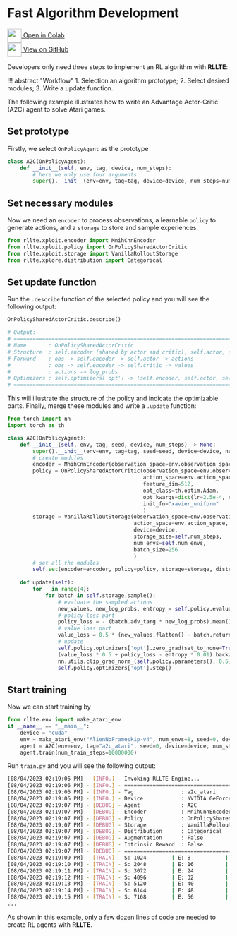# Fast Algorithm Development

<div class="badge">
<a href="https://colab.research.google.com/github/RLE-Foundation/rllte/blob/main/examples/fast_algorithm_dev.ipynb">
<img src="../../../assets/images/colab-logo.svg" style="height: 32px; vertical-align:middle;">
Open in Colab
</a>
</div>

<div class="badge">
<a href="https://github.com/RLE-Foundation/rllte/blob/main/examples/fast_algorithm_dev.ipynb">
<img src="../../../assets/images/github-logo.svg" style="height: 32px; vertical-align:middle;">
View on GitHub
</a>
</div>

Developers only need three steps to implement an RL algorithm with **RLLTE**:

!!! abstract "Workflow"
    1. Selection an algorithm prototype;
    2. Select desired modules;
    3. Write a update function.

The following example illustrates how to write an Advantage Actor-Critic (A2C) agent to solve Atari games.

## Set prototype
Firstly, we select `OnPolicyAgent` as the prototype
``` py
class A2C(OnPolicyAgent):
    def __init__(self, env, tag, device, num_steps):
        # here we only use four arguments
        super().__init__(env=env, tag=tag, device=device, num_steps=num_steps)
```
## Set necessary modules
Now we need an `encoder` to process observations, a learnable `policy` to generate actions, and a `storage` to store and sample experiences.
``` py
from rllte.xploit.encoder import MnihCnnEncoder
from rllte.xploit.policy import OnPolicySharedActorCritic
from rllte.xploit.storage import VanillaRolloutStorage
from rllte.xplore.distribution import Categorical
```

## Set update function
Run the `.describe` function of the selected policy and you will see the following output:
``` py
OnPolicySharedActorCritic.describe()

# Output:
# ================================================================================
# Name       : OnPolicySharedActorCritic
# Structure  : self.encoder (shared by actor and critic), self.actor, self.critic
# Forward    : obs -> self.encoder -> self.actor -> actions
#            : obs -> self.encoder -> self.critic -> values
#            : actions -> log_probs
# Optimizers : self.optimizers['opt'] -> (self.encoder, self.actor, self.critic)
# ================================================================================
```
This will illustrate the structure of the policy and indicate the optimizable parts. Finally, merge these modules and write a `.update` function:
``` py
from torch import nn
import torch as th

class A2C(OnPolicyAgent):
    def __init__(self, env, tag, seed, device, num_steps) -> None:
        super().__init__(env=env, tag=tag, seed=seed, device=device, num_steps=num_steps)
        # create modules
        encoder = MnihCnnEncoder(observation_space=env.observation_space, feature_dim=512)
        policy = OnPolicySharedActorCritic(observation_space=env.observation_space,
                                           action_space=env.action_space,
                                           feature_dim=512,
                                           opt_class=th.optim.Adam,
                                           opt_kwargs=dict(lr=2.5e-4, eps=1e-5),
                                           init_fn="xavier_uniform"
                                           )
        storage = VanillaRolloutStorage(observation_space=env.observation_space,
                                        action_space=env.action_space,
                                        device=device,
                                        storage_size=self.num_steps,
                                        num_envs=self.num_envs,
                                        batch_size=256
                                        )
        # set all the modules
        self.set(encoder=encoder, policy=policy, storage=storage, distribution=Categorical)
    
    def update(self):
        for _ in range(4):
            for batch in self.storage.sample():
                # evaluate the sampled actions
                new_values, new_log_probs, entropy = self.policy.evaluate_actions(obs=batch.observations, actions=batch.actions)
                # policy loss part
                policy_loss = - (batch.adv_targ * new_log_probs).mean()
                # value loss part
                value_loss = 0.5 * (new_values.flatten() - batch.returns).pow(2).mean()
                # update
                self.policy.optimizers['opt'].zero_grad(set_to_none=True)
                (value_loss * 0.5 + policy_loss - entropy * 0.01).backward()
                nn.utils.clip_grad_norm_(self.policy.parameters(), 0.5)
                self.policy.optimizers['opt'].step()
```

## Start training
Now we can start training by
``` py title="train.py"
from rllte.env import make_atari_env
if __name__ == "__main__":
    device = "cuda"
    env = make_atari_env("AlienNoFrameskip-v4", num_envs=8, seed=0, device=device)
    agent = A2C(env=env, tag="a2c_atari", seed=0, device=device, num_steps=128)
    agent.train(num_train_steps=10000000)
```
Run `train.py` and you will see the following output:
``` sh
[08/04/2023 02:19:06 PM] - [INFO.] - Invoking RLLTE Engine...
[08/04/2023 02:19:06 PM] - [INFO.] - ================================================================================
[08/04/2023 02:19:06 PM] - [INFO.] - Tag               : a2c_atari
[08/04/2023 02:19:06 PM] - [INFO.] - Device            : NVIDIA GeForce RTX 3090
[08/04/2023 02:19:07 PM] - [DEBUG] - Agent             : A2C
[08/04/2023 02:19:07 PM] - [DEBUG] - Encoder           : MnihCnnEncoder
[08/04/2023 02:19:07 PM] - [DEBUG] - Policy            : OnPolicySharedActorCritic
[08/04/2023 02:19:07 PM] - [DEBUG] - Storage           : VanillaRolloutStorage
[08/04/2023 02:19:07 PM] - [DEBUG] - Distribution      : Categorical
[08/04/2023 02:19:07 PM] - [DEBUG] - Augmentation      : False
[08/04/2023 02:19:07 PM] - [DEBUG] - Intrinsic Reward  : False
[08/04/2023 02:19:07 PM] - [DEBUG] - ================================================================================
[08/04/2023 02:19:09 PM] - [TRAIN] - S: 1024        | E: 8           | L: 44          | R: 99.000      | FPS: 407.637   | T: 0:00:02    
[08/04/2023 02:19:10 PM] - [TRAIN] - S: 2048        | E: 16          | L: 50          | R: 109.000     | FPS: 594.725   | T: 0:00:03    
[08/04/2023 02:19:11 PM] - [TRAIN] - S: 3072        | E: 24          | L: 47          | R: 96.000      | FPS: 692.433   | T: 0:00:04    
[08/04/2023 02:19:12 PM] - [TRAIN] - S: 4096        | E: 32          | L: 36          | R: 93.000      | FPS: 755.935   | T: 0:00:05    
[08/04/2023 02:19:13 PM] - [TRAIN] - S: 5120        | E: 40          | L: 55          | R: 99.000      | FPS: 809.577   | T: 0:00:06    
[08/04/2023 02:19:14 PM] - [TRAIN] - S: 6144        | E: 48          | L: 46          | R: 34.000      | FPS: 847.310   | T: 0:00:07    
[08/04/2023 02:19:15 PM] - [TRAIN] - S: 7168        | E: 56          | L: 49          | R: 43.000      | FPS: 878.628   | T: 0:00:08   
...
```

As shown in this example, only a few dozen lines of code are needed to create RL agents with **RLLTE**. 